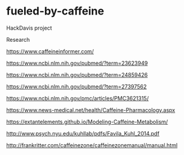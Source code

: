 # fueled-by-caffeine
HackDavis project

Research

https://www.caffeineinformer.com/

https://www.ncbi.nlm.nih.gov/pubmed/?term=23623949

https://www.ncbi.nlm.nih.gov/pubmed/?term=24859426

https://www.ncbi.nlm.nih.gov/pubmed/?term=27397562

https://www.ncbi.nlm.nih.gov/pmc/articles/PMC3621315/

https://www.news-medical.net/health/Caffeine-Pharmacology.aspx

https://extantelements.github.io/Modeling-Caffeine-Metabolism/

http://www.psych.nyu.edu/kuhllab/pdfs/Favila_Kuhl_2014.pdf

http://frankritter.com/caffeinezone/caffeinezonemanual/manual.html


<!-- The core Firebase JS SDK is always required and must be listed first -->
<script src="/__/firebase/7.7.0/firebase-app.js"></script>

<!-- TODO: Add SDKs for Firebase products that you want to use
     https://firebase.google.com/docs/web/setup#available-libraries -->
<script src="/__/firebase/7.7.0/firebase-analytics.js"></script>

<!-- Initialize Firebase -->
<script src="/__/firebase/init.js"></script>
